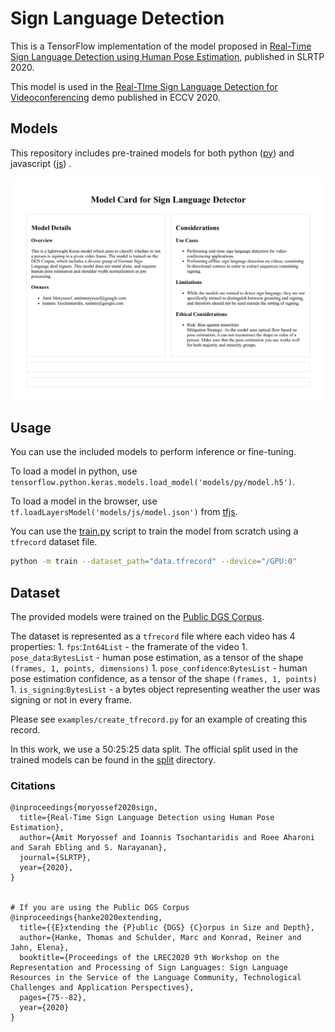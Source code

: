 # Sign Language Detection

This is a TensorFlow implementation of the model proposed in
[Real-Time Sign Language Detection using Human Pose Estimation](https://arxiv.org/abs/2008.04637),
published in SLRTP 2020.

This model is used in the
[Real-TIme Sign Language Detection for Videoconferencing](https://youtu.be/nozz2pvbG_Q)
demo published in ECCV 2020.

## Models

This repository includes pre-trained models for both python ([py](models/py/))
and javascript ([js](models/js/)) .

![Model Card](assets/model_card.png)

## Usage

You can use the included models to perform inference or fine-tuning.

To load a model in python, use
`tensorflow.python.keras.models.load_model('models/py/model.h5')`.

To load a model in the browser, use `tf.loadLayersModel('models/js/model.json')`
from [tfjs](https://github.com/tensorflow/tfjs).

You can use the [train.py](train.py) script to train the model from scratch
using a `tfrecord` dataset file.

```bash
python -m train --dataset_path="data.tfrecord" --device="/GPU:0"
```

## Dataset

The provided models were trained on the
[Public DGS Corpus](https://www.sign-lang.uni-hamburg.de/meinedgs/ling/start-name_en.html).

The dataset is represented as a `tfrecord` file where each video has 4
properties: 1. `fps`:`Int64List` - the framerate of the video 1.
`pose_data`:`BytesList` - human pose estimation, as a tensor of the shape
`(frames, 1, points, dimensions)` 1. `pose_confidence`:`BytesList` - human pose
estimation confidence, as a tensor of the shape `(frames, 1, points)` 1.
`is_signing`:`BytesList` - a bytes object representing weather the user was
signing or not in every frame.

Please see `examples/create_tfrecord.py` for an example of creating this record.

In this work, we use a 50:25:25 data split. The official split used in the
trained models can be found in the [split](split/) directory.

### Citations

```
@inproceedings{moryossef2020sign,
  title={Real-Time Sign Language Detection using Human Pose Estimation},
  author={Amit Moryossef and Ioannis Tsochantaridis and Roee Aharoni and Sarah Ebling and S. Narayanan},
  journal={SLRTP},
  year={2020},
}


# If you are using the Public DGS Corpus
@inproceedings{hanke2020extending,
  title={{E}xtending the {P}ublic {DGS} {C}orpus in Size and Depth},
  author={Hanke, Thomas and Schulder, Marc and Konrad, Reiner and Jahn, Elena},
  booktitle={Proceedings of the LREC2020 9th Workshop on the Representation and Processing of Sign Languages: Sign Language Resources in the Service of the Language Community, Technological Challenges and Application Perspectives},
  pages={75--82},
  year={2020}
}
```
